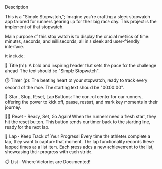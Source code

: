Description

This is a "Simple Stopwatch,"; Imagine you're crafting a sleek stopwatch app tailored for runners gearing up for their big race day. This project is the implement of that stopwatch.

Main purpose of this stop watch is to display the crucial metrics of time: minutes, seconds, and milliseconds, all in a sleek and user-friendly interface.

It include: 

🏁 Title (h1): A bold and inspiring header that sets the pace for the challenge ahead. The text should be "Simple Stopwatch".

⏱️ Timer (p): The beating heart of your stopwatch, ready to track every second of the race. The starting text should be "00:00:00".

🚀 Start, Stop, Reset, Lap Buttons: The control center for our runners, offering the power to kick off, pause, restart, and mark key moments in their journey.

🏃‍♂️ Reset - Ready, Set, Go Again! When the runners need a fresh start, they hit the reset button. This button sends our timer back to the starting line, ready for the next lap.

🏁 Lap - Keep Track of Your Progress! Every time the athletes complete a lap, they want to capture that moment. The lap functionality records these lapped times as a list item. Each press adds a new achievement to the list, showcasing their progress with each stride.

📋 List - Where Victories are Documented!
